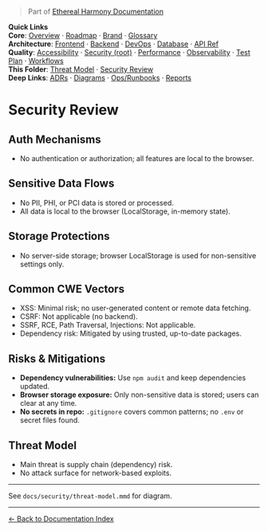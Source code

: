 > Part of [Ethereal Harmony Documentation](../README.md)

**Quick Links**  
**Core**: [Overview](../MASTER_OVERVIEW.md) · [Roadmap](../ROADMAP.md) · [Brand](../BRAND_GUIDELINES.md) · [Glossary](../GLOSSARY.md)  
**Architecture**: [Frontend](../FRONTEND.md) · [Backend](../BACKEND.md) · [DevOps](../DEVOPS.md) · [Database](../DATABASE.md) · [API Ref](../API_REFERENCE.md)  
**Quality**: [Accessibility](../ACCESSIBILITY.md) · [Security (root)](../SECURITY.md) · [Performance](../PERFORMANCE.md) · [Observability](../OBSERVABILITY.md) · [Test Plan](../TEST_PLAN.md) · [Workflows](../WORKFLOWS.md)  
**This Folder**: [Threat Model](./threat-model.md) · [Security Review](./security-review.md)  
**Deep Links**: [ADRs](../ADR) · [Diagrams](../diagrams) · [Ops/Runbooks](../ops) · [Reports](../reports)

# Security Review

## Auth Mechanisms

- No authentication or authorization; all features are local to the browser.

## Sensitive Data Flows

- No PII, PHI, or PCI data is stored or processed.
- All data is local to the browser (LocalStorage, in-memory state).

## Storage Protections

- No server-side storage; browser LocalStorage is used for non-sensitive settings only.

## Common CWE Vectors

- XSS: Minimal risk; no user-generated content or remote data fetching.
- CSRF: Not applicable (no backend).
- SSRF, RCE, Path Traversal, Injections: Not applicable.
- Dependency risk: Mitigated by using trusted, up-to-date packages.

## Risks & Mitigations

- **Dependency vulnerabilities:** Use `npm audit` and keep dependencies updated.
- **Browser storage exposure:** Only non-sensitive data is stored; users can clear at any time.
- **No secrets in repo:** `.gitignore` covers common patterns; no `.env` or secret files found.

## Threat Model

- Main threat is supply chain (dependency) risk.
- No attack surface for network-based exploits.

---

See `docs/security/threat-model.mmd` for diagram.

---

[← Back to Documentation Index](../README.md)
